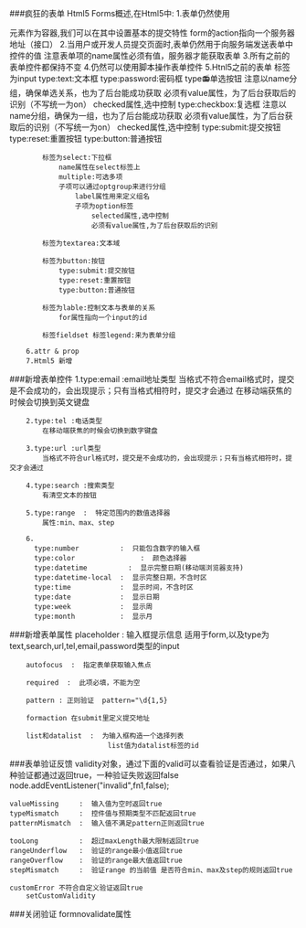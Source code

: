 ###疯狂的表单
	Html5 Forms概述,在Html5中:
		1.表单仍然使用<form>元素作为容器,我们可以在其中设置基本的提交特性
			form的action指向一个服务器地址（接口）
		2.当用户或开发人员提交页面时,表单仍然用于向服务端发送表单中控件的值
			注意表单项的name属性必须有值，服务器才能获取表单
		3.所有之前的表单控件都保持不变
		4.仍然可以使用脚本操作表单控件
		5.Htnl5之前的表单
			标签为input
				type:text:文本框
				type:password:密码框
				type:radio:单选按钮
					注意以name分组，确保单选关系，也为了后台能成功获取
					必须有value属性，为了后台获取后的识别（不写统一为on）
					checked属性,选中控制
				type:checkbox:复选框
					注意以name分组，确保为一组，也为了后台能成功获取
					必须有value属性，为了后台获取后的识别（不写统一为on）
					checked属性,选中控制
				type:submit:提交按钮
				type:reset:重置按钮
				type:button:普通按钮
			
			标签为select:下拉框
				name属性在select标签上
				multiple:可选多项
				子项可以通过optgroup来进行分组
					label属性用来定义组名
					子项为option标签
						selected属性,选中控制
						必须有value属性,为了后台获取后的识别
			
			标签为textarea:文本域
			
			标签为button:按钮
				type:submit:提交按钮
				type:reset:重置按钮
				type:button:普通按钮
				
			标签为lable:控制文本与表单的关系
				for属性指向一个input的id
				
			标签fieldset 标签legend:来为表单分组	
					
		6.attr & prop
		7.Html5 新增
		
###新增表单控件
		1.type:email :email地址类型
			当格式不符合email格式时，提交是不会成功的，会出现提示；只有当格式相符时，提交才会通过
			在移动端获焦的时候会切换到英文键盘
			
		2.type:tel :电话类型
			在移动端获焦的时候会切换到数字键盘
		
		3.type:url :url类型
			当格式不符合url格式时，提交是不会成功的，会出现提示；只有当格式相符时，提交才会通过
			
		4.type:search :搜索类型
			有清空文本的按钮
			
		5.type:range  :  特定范围内的数值选择器
			属性:min、max、step
		
		6.
		  type:number          :  只能包含数字的输入框
		  type:color  	       		:  颜色选择器
		  type:datetime        	 :  显示完整日期(移动端浏览器支持)
		  type:datetime-local  :  显示完整日期，不含时区
		  type:time            :  显示时间，不含时区
		  type:date            :  显示日期
		  type:week            :  显示周
		  type:month           :  显示月

			
###新增表单属性
		placeholder  :  输入框提示信息
			适用于form,以及type为text,search,url,tel,email,password类型的input
			
		autofocus  :  指定表单获取输入焦点
		
		required  :  此项必填，不能为空
		
		pattern : 正则验证  pattern="\d{1,5}
		
		formaction 在submit里定义提交地址
		
		list和datalist  :  为输入框构造一个选择列表
							list值为datalist标签的id
		
		
		
###表单验证反馈
	validity对象，通过下面的valid可以查看验证是否通过，如果八种验证都通过返回true，一种验证失败返回false
	node.addEventListener("invalid",fn1,false);
	
	valueMissing  	 :  输入值为空时返回true
	typeMismatch 	 :  控件值与预期类型不匹配返回true
	patternMismatch  :  输入值不满足pattern正则返回true
	
	tooLong  		 :  超过maxLength最大限制返回true
	rangeUnderflow   :  验证的range最小值返回true
	rangeOverflow    :  验证的range最大值返回true
	stepMismatch     :  验证range 的当前值 是否符合min、max及step的规则返回true
	
	customError 不符合自定义验证返回true
		setCustomValidity
		
###关闭验证
	formnovalidate属性
		
		

		